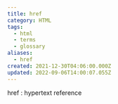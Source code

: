 ```yaml
---
title: href
category: HTML
tags:
  - html
  - terms
  - glossary
aliases:
  - href
created: 2021-12-30T04:06:00.000Z
updated: 2022-09-06T14:00:07.055Z
---
```


href : hypertext reference
